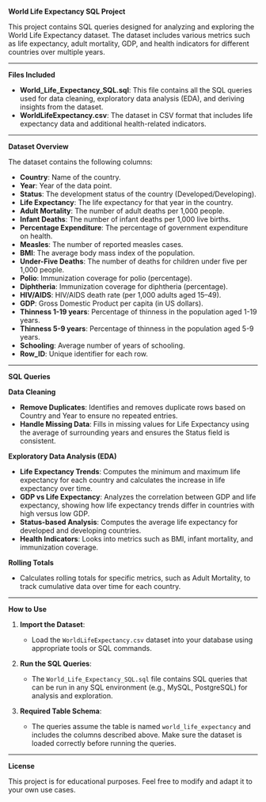 
**World Life Expectancy SQL Project**

This project contains SQL queries designed for analyzing and exploring the World Life Expectancy dataset. The dataset includes various metrics such as life expectancy, adult mortality, GDP, and health indicators for different countries over multiple years.

---

**Files Included**

- **World_Life_Expectancy_SQL.sql**: This file contains all the SQL queries used for data cleaning, exploratory data analysis (EDA), and deriving insights from the dataset.
- **WorldLifeExpectancy.csv**: The dataset in CSV format that includes life expectancy data and additional health-related indicators.

---

**Dataset Overview**

The dataset contains the following columns:

- **Country**: Name of the country.
- **Year**: Year of the data point.
- **Status**: The development status of the country (Developed/Developing).
- **Life Expectancy**: The life expectancy for that year in the country.
- **Adult Mortality**: The number of adult deaths per 1,000 people.
- **Infant Deaths**: The number of infant deaths per 1,000 live births.
- **Percentage Expenditure**: The percentage of government expenditure on health.
- **Measles**: The number of reported measles cases.
- **BMI**: The average body mass index of the population.
- **Under-Five Deaths**: The number of deaths for children under five per 1,000 people.
- **Polio**: Immunization coverage for polio (percentage).
- **Diphtheria**: Immunization coverage for diphtheria (percentage).
- **HIV/AIDS**: HIV/AIDS death rate (per 1,000 adults aged 15–49).
- **GDP**: Gross Domestic Product per capita (in US dollars).
- **Thinness 1-19 years**: Percentage of thinness in the population aged 1-19 years.
- **Thinness 5-9 years**: Percentage of thinness in the population aged 5-9 years.
- **Schooling**: Average number of years of schooling.
- **Row_ID**: Unique identifier for each row.

---

**SQL Queries**

**Data Cleaning**

- **Remove Duplicates**: Identifies and removes duplicate rows based on Country and Year to ensure no repeated entries.
- **Handle Missing Data**: Fills in missing values for Life Expectancy using the average of surrounding years and ensures the Status field is consistent.

**Exploratory Data Analysis (EDA)**

- **Life Expectancy Trends**: Computes the minimum and maximum life expectancy for each country and calculates the increase in life expectancy over time.
- **GDP vs Life Expectancy**: Analyzes the correlation between GDP and life expectancy, showing how life expectancy trends differ in countries with high versus low GDP.
- **Status-based Analysis**: Computes the average life expectancy for developed and developing countries.
- **Health Indicators**: Looks into metrics such as BMI, infant mortality, and immunization coverage.

**Rolling Totals**

- Calculates rolling totals for specific metrics, such as Adult Mortality, to track cumulative data over time for each country.

---

**How to Use**

1. **Import the Dataset**:
   - Load the `WorldLifeExpectancy.csv` dataset into your database using appropriate tools or SQL commands.

2. **Run the SQL Queries**:
   - The `World_Life_Expectancy_SQL.sql` file contains SQL queries that can be run in any SQL environment (e.g., MySQL, PostgreSQL) for analysis and exploration.

3. **Required Table Schema**:
   - The queries assume the table is named `world_life_expectancy` and includes the columns described above. Make sure the dataset is loaded correctly before running the queries.

---

**License**

This project is for educational purposes. Feel free to modify and adapt it to your own use cases.
